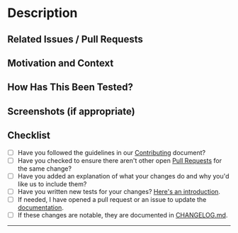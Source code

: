 <!--- We squash and merge pull requests, so the title of the PR will be the title of the merge commit -->

<!--- Please follow https://www.conventionalcommits.org/ in the title --->

# Description

<!--- Describe your changes in detail -->

## Related Issues / Pull Requests

<!--- If your PR fixes/resolves one or more issues, or is related to another PR, link to them here. -->

<!--- See: https://docs.GitHub.com/en/free-pro-team@latest/GitHub/managing-your-work-on-GitHub/linking-a-pull-request-to-an-issue#linking-a-pull-request-to-an-issue-using-a-keyword --->

## Motivation and Context

<!--- Why is this change required? What problem does it solve? -->

## How Has This Been Tested?

<!--- Tested on which OS(s)? Tested on light/dark system theme? -->

## Screenshots (if appropriate)

## Checklist

<!--- Go over all the following points, and put an `x` in all the boxes that apply. -->

<!--- You can open a pull request before all these are done, but they should be done before getting merged. -->

- [ ] Have you followed the guidelines in our
      [Contributing](https://github.com/jmuelbert/anniversaryreminder/blob/main/.github/CONTRIBUTING.md)
      document?
- [ ] Have you checked to ensure there aren't other open
      [Pull Requests](https://github.com/jmuelbert/anniversaryreminder/pulls)
      for the same change?
- [ ] Have you added an explanation of what your changes do and why you'd
      like us to include them?
- [ ] Have you written new tests for your changes?
      [Here's an introduction](https://help.github.com/articles/creating-a-pull-request/).
- [ ] If needed, I have opened a pull request or an issue to update the
      [documentation](https://jmuelbert.github.io/anniversaryreminder/).
- [ ] If these changes are notable, they are documented in
      [CHANGELOG.md](https://github.com/jmuelbert/anniversaryreminder/blob/main/CHANGELOG.md).

---
